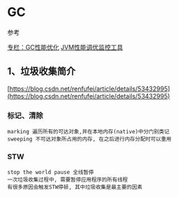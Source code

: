 # GC
参考

[专栏：GC性能优化](https://blog.csdn.net/column/details/14851.html)
[JVM性能调优监控工具](http://www.cnblogs.com/shangdongbin/p/7743976.html)

## 1、垃圾收集简介
[https://blog.csdn.net/renfufei/article/details/53432995](https://blog.csdn.net/renfufei/article/details/53432995)

### 标记、清除
    marking 遍历所有的可达对象,并在本地内存(native)中分门别类记
    sweeping 不可达对象所占用的内存, 在之后进行内存分配时可以重用
### STW
    stop the world pause 全线暂停
    一次垃圾收集过程中, 需要暂停应用程序的所有线程
    有很多原因会触发STW停顿, 其中垃圾收集是最主要的因素


